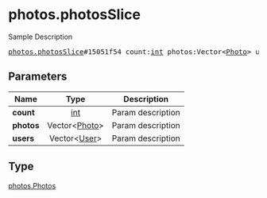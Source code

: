 # photos.photosSlice

Sample Description

<pre>
<a href="../constructor/photos.photosSlice.md">photos.photosSlice</a>#15051f54 count:<a href="../type/int.md">int</a> photos:Vector&lt;<a href="../type/Photo.md">Photo</a>&gt; users:Vector&lt;<a href="../type/User.md">User</a>&gt; = <a href="../type/photos.Photos.md">photos.Photos</a>;</pre>
## Parameters

| Name | Type | Description |
|------|:----:|-------------|
| **count** | <a href="../type/int.md">int</a> | Param description |
| **photos** | Vector&lt;<a href="../type/Photo.md">Photo</a>&gt; | Param description |
| **users** | Vector&lt;<a href="../type/User.md">User</a>&gt; | Param description |

## Type

<a href="../type/photos.Photos.md">photos.Photos</a>
